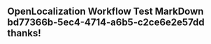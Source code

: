 <properties
ms.topic="hero-topic"
ms.test1="hero-topic"
ms.test2="test"/>

## OpenLocalization Workflow Test MarkDown bd77366b-5ec4-4714-a6b5-c2ce6e2e57dd thanks!
<!--HONumber=Mar16_HO2-->
